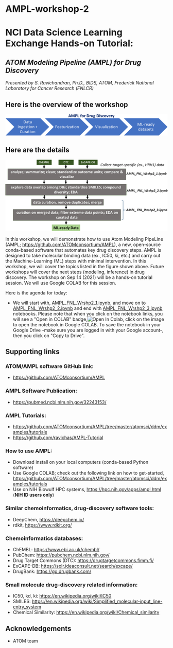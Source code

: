 # AMPL-workshop-2

# NCI Data Science Learning Exchange Hands-on Tutorial: 
## *ATOM Modeling Pipeline (AMPL) for Drug Discovery*
*Presented by S. Ravichandran, Ph.D., BIDS, ATOM, Frederick National Laboratory for Cancer Research (FNLCR)*

## Here is the overview of the workshop
![ML-ready dataset creation using AMPL](Img/ml-ready.png) 

## Here are the details
![ML-ready dataset creation using AMPL](Img/WRKSHP2-Overview.png) 
 

In this workshop, we will demonstrate how to use Atom Modeling PipeLine (AMPL; https://github.com/ATOMconsortium/AMPL), a new, open-source conda-based software that automates key drug discovery steps. AMPL is designed to take molecular binding data (ex., IC50, ki, etc.) and carry out the Machine-Learning (ML) steps with minimal intervention. In this workshop, we will cover the topics listed in the figure shown above. Future workshops will cover the next steps (modeling, inference) in drug discovery.
The workshop on Sep 14 (2021) will be a hands-on tutorial session. We will use Google COLAB for this session. 

Here is the agenda for today: 
  
* We will start with, [AMPL_FNL_Wrshp2_1.ipynb](https://nbviewer.jupyter.org/github/ravichas/AMPL-workshop-2/blob/main/AMPL_FNL_Wrshp2_1.ipynb), and move on to [AMPL_FNL_Wrshp2_2.ipynb](https://nbviewer.jupyter.org/github/ravichas/AMPL-workshop-2/blob/main/AMPL_FNL_Wrshp2_2.ipynb) and end with [AMPL_FNL_Wrshp2_3.ipynb](https://nbviewer.jupyter.org/github/ravichas/AMPL-workshop-2/blob/main/AMPL_FNL_Wrshp2_3.ipynb) notebooks. Please note that when you click on the notebook links, you will see a "Open in COLAB" badge,![Open In Colab](https://colab.research.google.com/assets/colab-badge.svg), click on the image to open the notebook in Google COLAB. To save the notebook in your Google Drive -make sure you are logged in with your Google account-, then you click on "Copy to Drive".  

## Supporting links

### ATOM/AMPL software GitHub link:
* https://github.com/ATOMconsortium/AMPL

### AMPL Software Publication: 
* https://pubmed.ncbi.nlm.nih.gov/32243153/

### AMPL Tutorials:
* https://github.com/ATOMconsortium/AMPL/tree/master/atomsci/ddm/examples/tutorials
* https://github.com/ravichas/AMPL-Tutorial

### How to use AMPL: 
* Download install on your local computers (conda-based Python software)
* Use Google COLAB; check out the following link on how to get-started, https://github.com/ATOMconsortium/AMPL/tree/master/atomsci/ddm/examples/tutorials  
* Use on NIH Biowulf HPC systems, https://hpc.nih.gov/apps/ampl.html (**NIH ID users only**)

### Similar chemoinformatics, drug-discovery software tools:
* DeepChem, https://deepchem.io/
* rdkit, https://www.rdkit.org/

### Chemoinformatics databases:
* ChEMBL: https://www.ebi.ac.uk/chembl/
* PubChem: https://pubchem.ncbi.nlm.nih.gov/
* Drug Target Commons (DTC): https://drugtargetcommons.fimm.fi/
* ExCAPE-DB: https://solr.ideaconsult.net/search/excape/
* DrugBank: https://go.drugbank.com/

### Small molecule drug-discovery related information:
* IC50, kd, ki: https://en.wikipedia.org/wiki/IC50
* SMILES: https://en.wikipedia.org/wiki/Simplified_molecular-input_line-entry_system
* Chemical Similarity: https://en.wikipedia.org/wiki/Chemical_similarity

## Acknowledgements
* ATOM team

